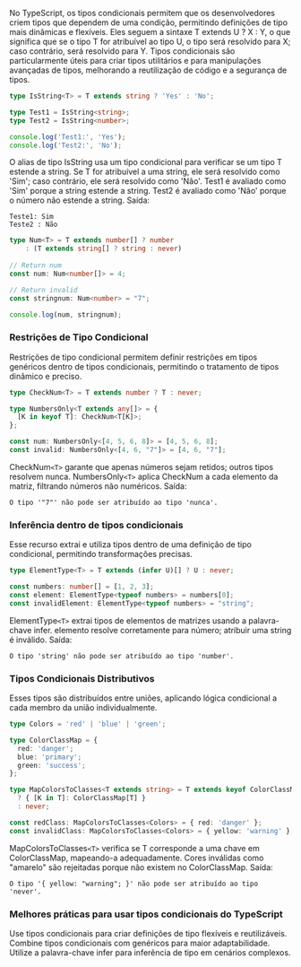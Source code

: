 No TypeScript, os tipos condicionais permitem que os desenvolvedores criem tipos que dependem de uma condição, permitindo definições de tipo mais dinâmicas e flexíveis.
Eles seguem a sintaxe T extends U ? X : Y, o que significa que se o tipo T for atribuível ao tipo U, o tipo será resolvido para X; caso contrário, será resolvido para Y.
Tipos condicionais são particularmente úteis para criar tipos utilitários e para manipulações avançadas de tipos, melhorando a reutilização de código e a segurança de tipos.

```ts
type IsString<T> = T extends string ? 'Yes' : 'No';

type Test1 = IsString<string>;
type Test2 = IsString<number>;

console.log('Test1:', 'Yes');
console.log('Test2:', 'No');
```

O alias de tipo IsString usa um tipo condicional para verificar se um tipo T estende a string.
Se T for atribuível a uma string, ele será resolvido como 'Sim'; caso contrário, ele será resolvido como 'Não'.
Test1 é avaliado como 'Sim' porque a string estende a string.
Test2 é avaliado como 'Não' porque o número não estende a string.
Saída:
```
Teste1: Sim 
Teste2 : Não
```

```ts
type Num<T> = T extends number[] ? number 
    : (T extends string[] ? string : never)
    
// Return num
const num: Num<number[]> = 4;

// Return invalid
const stringnum: Num<number> = "7";

console.log(num, stringnum);
```


### Restrições de Tipo Condicional
Restrições de tipo condicional permitem definir restrições em tipos genéricos dentro de tipos condicionais, permitindo o tratamento de tipos dinâmico e preciso.
```ts
type CheckNum<T> = T extends number ? T : never;

type NumbersOnly<T extends any[]> = {
  [K in keyof T]: CheckNum<T[K]>;
};

const num: NumbersOnly<[4, 5, 6, 8]> = [4, 5, 6, 8];
const invalid: NumbersOnly<[4, 6, "7"]> = [4, 6, "7"];
```

CheckNum`<T>` garante que apenas números sejam retidos; outros tipos resolvem nunca.
NumbersOnly`<T>` aplica CheckNum a cada elemento da matriz, filtrando números não numéricos.
Saída:
```
O tipo '"7"' não pode ser atribuído ao tipo 'nunca'.
```

### Inferência dentro de tipos condicionais
Esse recurso extrai e utiliza tipos dentro de uma definição de tipo condicional, permitindo transformações precisas.
```ts
type ElementType<T> = T extends (infer U)[] ? U : never;

const numbers: number[] = [1, 2, 3];
const element: ElementType<typeof numbers> = numbers[0];
const invalidElement: ElementType<typeof numbers> = "string";
```

ElementType`<T>` extrai tipos de elementos de matrizes usando a palavra-chave infer.
elemento resolve corretamente para número; atribuir uma string é inválido.
Saída:
```
O tipo 'string' não pode ser atribuído ao tipo 'number'.
```

### Tipos Condicionais Distributivos
Esses tipos são distribuídos entre uniões, aplicando lógica condicional a cada membro da união individualmente.
```ts
type Colors = 'red' | 'blue' | 'green';

type ColorClassMap = {
  red: 'danger';
  blue: 'primary';
  green: 'success';
};

type MapColorsToClasses<T extends string> = T extends keyof ColorClassMap
  ? { [K in T]: ColorClassMap[T] }
  : never;

const redClass: MapColorsToClasses<Colors> = { red: 'danger' };
const invalidClass: MapColorsToClasses<Colors> = { yellow: 'warning' };
```

MapColorsToClasses`<T>` verifica se T corresponde a uma chave em ColorClassMap, mapeando-a adequadamente.
Cores inválidas como "amarelo" são rejeitadas porque não existem no ColorClassMap.
Saída:
```
O tipo '{ yellow: "warning"; }' não pode ser atribuído ao tipo 'never'.
```

### Melhores práticas para usar tipos condicionais do TypeScript
Use tipos condicionais para criar definições de tipo flexíveis e reutilizáveis.
Combine tipos condicionais com genéricos para maior adaptabilidade.
Utilize a palavra-chave infer para inferência de tipo em cenários complexos.



